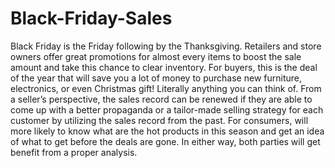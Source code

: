 # Black-Friday-Sales

Black Friday is the Friday following by the
Thanksgiving. Retailers and store owners offer
great promotions for almost every items to boost
the sale amount and take this chance to clear
inventory. For buyers, this is the deal of the year
that will save you a lot of money to purchase
new furniture, electronics, or even Christmas
gift! Literally anything you can think of. From
a seller’s perspective, the sales record can be
renewed if they are able to come up with a better
propaganda or a tailor-made selling strategy for
each customer by utilizing the sales record from
the past. For consumers, will more likely to know
what are the hot products in this season and get
an idea of what to get before the deals are gone.
In either way, both parties will get benefit from a
proper analysis.
